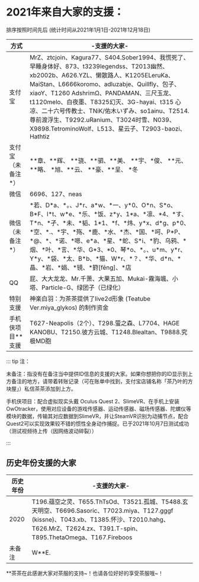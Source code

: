# 2021年来自大家的支援：

排序按照时间先后 (统计时间从2021年1月1日-2021年12月18日)

|方式|-支援的大家-|
|--|--|
|支付宝|MrZ、ztcjoin、Kagura77、S404.Sober1994、我慌死了、早睡身体好、873、t3239legendss、T2013幽然、xb2002b、A626.YZL、懒散路人、K1205ELeruKa、MaiStan、L6666koromo、adluzabje、Quillfly、包子、xiaoY、T1260 ΑdshrimΩ、PANDAMAN、三尺玉龙、t1120melo、白夜墨、T8325幻灭、3G-hayai、t315 心凉、二十六号传教士、TNiK/佑木いずみ、so1ainu、T2514.尊前渡浮生、T9292.uRanium、T3024时雪、N039、X9898.TetrominoWolf、L513、星云子、T2903-baozi、Hathtiz|
|支付宝（未备注\*）|\*\*章、\*\*辉、 \*\*骁、\*\*驷、\*\*美、 \*\*宇、\*俊、 \*\*元、\*\*略、 \*旭、\*\*云、 \*\*豪、\*\*呈、 \*冬|
|微信|6696、127、neas|
|微信（未备注\*）|\*若、D\*a、\*。、J\*r、a\*w、\*一、y\*0、O\*n、S\*o、B\*F、l\*t、w\*e、\*乐、\*饭、z\*y、1\*a、\*凛、\*4、\*す、T\*n、\*孑、\*未、\*韬、1\*1、\*f、\*炜、y\*x、d\*g、p\*0、\*空、\*.、\*宇、\*殇、\*鹿、\*水、\*杰、\*国、\*呵、P\*P、\*@、\*、\*诺、\*嗯、e\*a、\*星、\*蛇、S\*i、\*豹、乌鸦、\*烟、\*叶、\*言、\*华、G\*3、\*0、琴\*o、\*。、u\*m、y\*r、Y\*y、\*袋、\*太、B\*b、\*猫、W\*r、\*？、\*华、d\*n、\*晶、\*岩、\*娟、\*镜、\*篈[fēng]、\*店|
|QQ|屁、大大龙龙、Mr.千萧、大果五加、Mukai-霧海颯、小塔、Particle-G、绿团子（已绿化）|
|特别支援|神楽白羽：为茶茶提供了live2d形象 (Teatube Ver.miya_glykos) 的制作资金|
|手机侠项目\**支援|T627-Neapolis（2个）、T298.萤之森、L7704、HAGE KANOBU、T2150.彼方云城、T1248.Blealtan、T9888.究极MD胞|

::: tip 注：

未备注：指没有在备注当中提供ID信息的支援的大家。如果你想把你的ID显示到上方备注的地方，请带着转账记录（可在账单中找到，支付宝店铺名称「茶乃叶的方块屋」）私信茶茶添加到上方。

手机侠项目：配合虚拟现实头戴 Oculus Quest 2、SlimeVR、在手机上安装 OwOtracker，使用对应设备的游戏传感器、运动传感器、磁场传感器、陀螺仪等模块的数据，传输其对应数据到SlimeVR，并让SteamVR识别为动捕节点，配合Quest2可以实现效果较不错的惯性全身动作捕捉。已于2021年10月7日测试成功（测试视频待上传（因网络波动碎裂））

:::

历史年份支援的大家
------

|历史年份|-支援的大家-|
|--|--|
|2020|T196.蕴空之灵、T655.ThTsOd、T3521.孤城、T5488.玄天明空、T6696.Sasoric、T7023.miya、T127.gggf (kissne)、T043.xb、T1385.怀沙、T2010.hahg、T626.MrZ、T2624.zx、T391.T-spin、T895.ThetaOmega、T167.Fireboos|
|未备注|W**E.|

**茶茶在此感谢大家对茶服的支持~！也请各位好好的享受茶服哦~！
